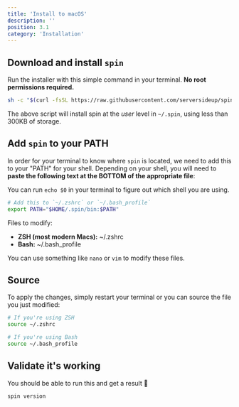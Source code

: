 ```yaml
---
title: 'Install to macOS'
description: ''
position: 3.1
category: 'Installation'
---
```


## Download and install `spin`
Run the installer with this simple command in your terminal. **No root permissions required.**

```bash
sh -c "$(curl -fsSL https://raw.githubusercontent.com/serversideup/spin/main/tools/install.sh)"
```

The above script will install spin at the _user_ level in `~/.spin`, using less than 300KB of storage.

## Add `spin` to your PATH
In order for your terminal to know where `spin` is located, we need to add this to your "PATH" for your shell. Depending on your shell, you will need to **paste the following text at the BOTTOM of the appropriate file**:

<alert type="info">

You can run `echo $0` in your terminal to figure out which shell you are using.

</alert>

```bash
# Add this to `~/.zshrc` or `~/.bash_profile`
export PATH="$HOME/.spin/bin:$PATH"
```
Files to modify:
- **ZSH (most modern Macs):** ~/.zshrc
- **Bash:** ~/.bash_profile

You can use something like `nano` or `vim` to modify these files.

## Source 
To apply the changes, simply restart your terminal or you can source the file you just modified:

```bash
# If you're using ZSH
source ~/.zshrc

# If you're using Bash
source ~/.bash_profile
```

## Validate it's working
You should be able to run this and get a result 🥳
```bash
spin version
```